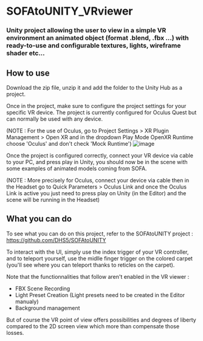 # SOFAtoUNITY_VRviewer
### Unity project allowing the user to view in a simple VR environment an animated object (format .blend, .fbx ...) with ready-to-use and configurable textures, lights, wireframe shader etc...


## How to use
Download the zip file, unzip it and add the folder to the Unity Hub as a project.

Once in the project, make sure to configure the project settings for your specific VR device.
The project is currently configured for Oculus Quest but can normally be used with any device.

(NOTE : For the use of Oculus, go to Project Settings > XR Plugin Management > Open XR and in the dropdown Play Mode OpenXR Runtime choose 'Oculus' and don't check 'Mock Runtime')
![image](https://user-images.githubusercontent.com/94963203/181239507-6be9fdeb-54cb-447c-8588-e0c0aa209509.png)

Once the project is configured correctly, connect your VR device via cable to your PC, and press play in Unity, you should now be in the scene with some examples of animated models coming from SOFA.

(NOTE : More precisely for Oculus, connect your device via cable then in the Headset go to Quick Parameters > Oculus Link and once the Oculus Link is active you just need to press play on Unity (in the Editor) and the scene will be running in the Headset)

## What you can do

To see what you can do on this project, refer to the SOFAtoUNITY project : https://github.com/DHS5/SOFAtoUNITY

To interact with the UI, simply use the index trigger of your VR controller, and to teleport yourself, use the midlle finger trigger on the colored carpet (you'll see where you can teleport thanks to reticles on the carpet).


Note that the functionnalities that follow aren't enabled in the VR viewer :
* FBX Scene Recording
* Light Preset Creation (Light presets need to be created in the Editor manualy)
* Background management

But of course the VR point of view offers possibilities and degrees of liberty compared to the 2D screen view which more than compensate those losses.
